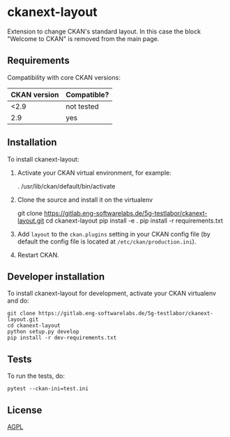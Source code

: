 # ckanext-layout

Extension to change CKAN's standard layout. In this case the block "Welcome to CKAN" is removed from the main page.


## Requirements


Compatibility with core CKAN versions:

| CKAN version    | Compatible?   |
| --------------- | ------------- |
| <2.9            | not tested    |
| 2.9             | yes           |

## Installation

To install ckanext-layout:

1. Activate your CKAN virtual environment, for example:

     . /usr/lib/ckan/default/bin/activate

2. Clone the source and install it on the virtualenv

    git clone https://gitlab.eng-softwarelabs.de/5g-testlabor/ckanext-layout.git
    cd ckanext-layout
    pip install -e .
	pip install -r requirements.txt

3. Add `layout` to the `ckan.plugins` setting in your CKAN
   config file (by default the config file is located at
   `/etc/ckan/production.ini`).

4. Restart CKAN. 

## Developer installation

To install ckanext-layout for development, activate your CKAN virtualenv and
do:

    git clone https://gitlab.eng-softwarelabs.de/5g-testlabor/ckanext-layout.git
    cd ckanext-layout
    python setup.py develop
    pip install -r dev-requirements.txt


## Tests

To run the tests, do:

    pytest --ckan-ini=test.ini


## License

[AGPL](https://www.gnu.org/licenses/agpl-3.0.en.html)
